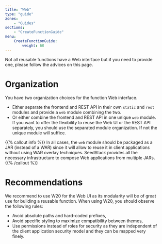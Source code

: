 ```yaml
---
title: "Web"
type: "guide"
zones:
    - "Guides"
sections:
    - "CreateFunctionGuide"
menu:
    CreateFunctionGuide:
        weight: 60
---
```


Not all reusable functions have a Web interface but if you need to provide one, please follow the advices on this
page.

# Organization

You have two organization choices for the function Web interface. 

* Either separate the frontend and REST API in their own `static` and `rest` modules and provide a `web` module combining 
the two.
* Or either combine the frontend and REST API in one unique `web` module. If you want to offer the flexibility to reuse 
the Web UI or the REST API separately, you should use the separated module organization. If not the unique module will 
suffice.

{{% callout info %}}
In all cases, the `web` module should be packaged as a JAR (instead of a WAR) since it will allow to reuse it in client
applications without using WAR overlay techniques. SeedStack provides all the necessary infrastructure to compose Web
applications from multiple JARs.
{{% /callout %}}

# Recommendations

We recommend to use W20 for the Web UI as its modularity will be of great use for building a reusable function. When
using W20, you should observe the following rules:

* Avoid absolute paths and hard-coded prefixes,
* Avoid specific styling to maximize compatibility between themes,
* Use permissions instead of roles for security as they are independent of the client application security model and
they can be mapped very finely.


